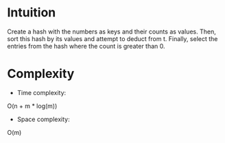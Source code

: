 # Intuition
<!-- Describe your first thoughts on how to solve this problem. -->
Create a hash with the numbers as keys and their counts as values. Then, sort this hash by its values and attempt to deduct from t. Finally, select the entries from the hash where the count is greater than 0.

# Complexity
- Time complexity:
<!-- Add your time complexity here, e.g. $$O(n)$$ -->
O(n + m * log(m))
- Space complexity:
<!-- Add your space complexity here, e.g. $$O(n)$$ -->
O(m)